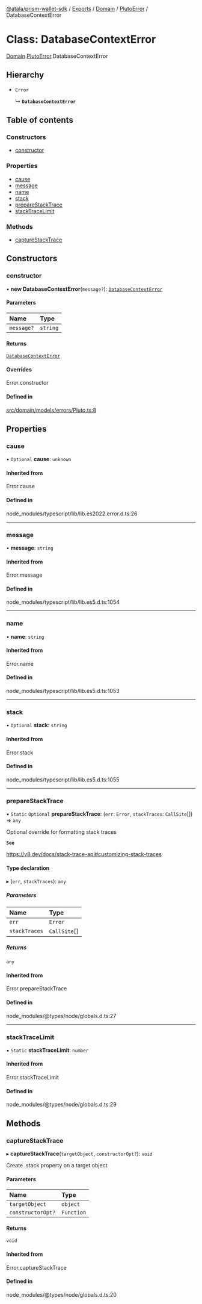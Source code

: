 [@atala/prism-wallet-sdk](../README.md) / [Exports](../modules.md) / [Domain](../modules/Domain.md) / [PlutoError](../modules/Domain.PlutoError.md) / DatabaseContextError

# Class: DatabaseContextError

[Domain](../modules/Domain.md).[PlutoError](../modules/Domain.PlutoError.md).DatabaseContextError

## Hierarchy

- `Error`

  ↳ **`DatabaseContextError`**

## Table of contents

### Constructors

- [constructor](Domain.PlutoError.DatabaseContextError.md#constructor)

### Properties

- [cause](Domain.PlutoError.DatabaseContextError.md#cause)
- [message](Domain.PlutoError.DatabaseContextError.md#message)
- [name](Domain.PlutoError.DatabaseContextError.md#name)
- [stack](Domain.PlutoError.DatabaseContextError.md#stack)
- [prepareStackTrace](Domain.PlutoError.DatabaseContextError.md#preparestacktrace)
- [stackTraceLimit](Domain.PlutoError.DatabaseContextError.md#stacktracelimit)

### Methods

- [captureStackTrace](Domain.PlutoError.DatabaseContextError.md#capturestacktrace)

## Constructors

### constructor

• **new DatabaseContextError**(`message?`): [`DatabaseContextError`](Domain.PlutoError.DatabaseContextError.md)

#### Parameters

| Name | Type |
| :------ | :------ |
| `message?` | `string` |

#### Returns

[`DatabaseContextError`](Domain.PlutoError.DatabaseContextError.md)

#### Overrides

Error.constructor

#### Defined in

[src/domain/models/errors/Pluto.ts:8](https://github.com/hyperledger/identus-edge-agent-sdk-ts/blob/3c504bead94c87cd52de807c230d8a674846dce5/src/domain/models/errors/Pluto.ts#L8)

## Properties

### cause

• `Optional` **cause**: `unknown`

#### Inherited from

Error.cause

#### Defined in

node_modules/typescript/lib/lib.es2022.error.d.ts:26

___

### message

• **message**: `string`

#### Inherited from

Error.message

#### Defined in

node_modules/typescript/lib/lib.es5.d.ts:1054

___

### name

• **name**: `string`

#### Inherited from

Error.name

#### Defined in

node_modules/typescript/lib/lib.es5.d.ts:1053

___

### stack

• `Optional` **stack**: `string`

#### Inherited from

Error.stack

#### Defined in

node_modules/typescript/lib/lib.es5.d.ts:1055

___

### prepareStackTrace

▪ `Static` `Optional` **prepareStackTrace**: (`err`: `Error`, `stackTraces`: `CallSite`[]) => `any`

Optional override for formatting stack traces

**`See`**

https://v8.dev/docs/stack-trace-api#customizing-stack-traces

#### Type declaration

▸ (`err`, `stackTraces`): `any`

##### Parameters

| Name | Type |
| :------ | :------ |
| `err` | `Error` |
| `stackTraces` | `CallSite`[] |

##### Returns

`any`

#### Inherited from

Error.prepareStackTrace

#### Defined in

node_modules/@types/node/globals.d.ts:27

___

### stackTraceLimit

▪ `Static` **stackTraceLimit**: `number`

#### Inherited from

Error.stackTraceLimit

#### Defined in

node_modules/@types/node/globals.d.ts:29

## Methods

### captureStackTrace

▸ **captureStackTrace**(`targetObject`, `constructorOpt?`): `void`

Create .stack property on a target object

#### Parameters

| Name | Type |
| :------ | :------ |
| `targetObject` | `object` |
| `constructorOpt?` | `Function` |

#### Returns

`void`

#### Inherited from

Error.captureStackTrace

#### Defined in

node_modules/@types/node/globals.d.ts:20

